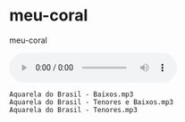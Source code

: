 # meu-coral
meu-coral

<audio controls> 
    <source src="https://raw.githubusercontent.com/joao-parana/meu-coral/master/docs/media/Principe%20Igor%20-%20Tenores.mp3"></source> 
</audio>


    Aquarela do Brasil - Baixos.mp3
    Aquarela do Brasil - Tenores e Baixos.mp3	
    Aquarela do Brasil - Tenores.mp3

